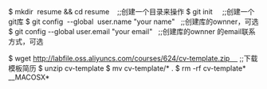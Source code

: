 $ mkdir  resume && cd resume    ;;创建一个目录来操作
$ git init     ;;创建一个git库
$ git config  --global  user.name "your name"   ;;创建库的ownner，可选
$ git config --global user.email "your email"   ;;创建库的ownner 的email联系方式，可选


$ wget http://labfile.oss.aliyuncs.com/courses/624/cv-template.zip     ;;下载模板简历
$ unzip cv-template
$ mv cv-template/* .
$ rm -rf cv-template* __MACOSX*
